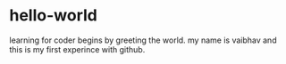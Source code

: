 # hello-world
learning for coder begins by greeting the world.
my name is vaibhav and this is my first experince with github.
